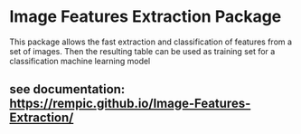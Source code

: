 # Image Features Extraction Package

This package allows the fast extraction and classification of features from a set of images. Then the resulting table can be used as training set for a classification machine learning model

## see documentation: https://rempic.github.io/Image-Features-Extraction/
